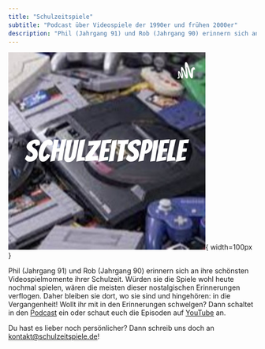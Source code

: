 ```yaml
---
title: "Schulzeitspiele"
subtitle: "Podcast über Videospiele der 1990er und frühen 2000er"
description: "Phil (Jahrgang 91) und Rob (Jahrgang 90) erinnern sich an ihre schönsten Videospielmomente ihrer Schulzeit. Würden sie die Spiele wohl heute nochmal spielen, wären die meisten dieser nostalgischen Erinnerungen verflogen. Daher bleiben sie dort, wo sie sind und hingehören: in die Vergangenheit! Wollt ihr mit in den Erinnerungen schwelgen? Dann schaltet in den Podcast ein oder schaut euch die Episoden auf YouTube an. Du hast es lieber noch persönlicher? Dann schreib uns doch an kontakt@schulzeitspiele.de!"
---
```


![](logo.jpg){ width=100px }

Phil (Jahrgang 91) und Rob (Jahrgang 90) erinnern sich an ihre schönsten Videospielmomente ihrer Schulzeit. Würden sie die Spiele wohl heute nochmal spielen, wären die meisten dieser nostalgischen Erinnerungen verflogen. Daher bleiben sie dort, wo sie sind und hingehören: in die Vergangenheit! Wollt ihr mit in den Erinnerungen schwelgen? Dann schaltet in den [Podcast](https://listenbox.app/f/JC47c_FgObQL) ein oder schaut euch die Episoden auf [YouTube](https://www.youtube.com/channel/UCPfUVJfYnsnr31DPQ3EkOow) an. 

Du hast es lieber noch persönlicher? Dann schreib uns doch an kontakt@schulzeitspiele.de!